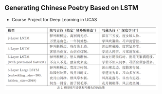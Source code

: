 ## Generating Chinese Poetry Based on LSTM

- Course Project for Deep Learning in UCAS



![result2](Images/result2.png)



